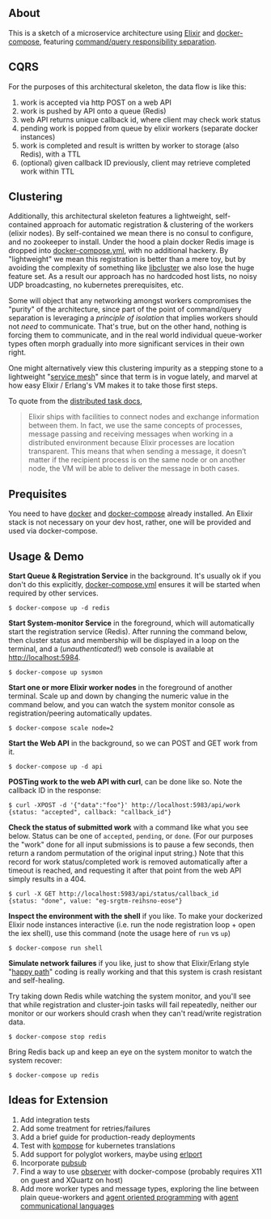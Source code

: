 ## About


This is a sketch of a microservice architecture using
[Elixir](https://elixir-lang.org/) and
[docker-compose](https://docs.docker.com/compose/), featuring
[command/query responsibility separation](https://martinfowler.com/bliki/CQRS.html).  


## CQRS

For the purposes of this architectural skeleton, the data flow is like this:

1. work is accepted via http POST on a web API
1. work is pushed by API onto a queue (Redis)
1. web API returns unique callback id, where client may check work status
1. pending work is popped from queue by elixir workers (separate docker instances)
1. work is completed and result is written by worker to storage (also Redis), with a TTL
1. (optional) given callback ID previously, client may retrieve completed work within TTL

## Clustering

Additionally, this architectural skeleton features a lightweight, self-contained approach for automatic registration & clustering of the workers (elixir nodes).  By self-contained we mean there is no consul to configure, and no zookeeper to install.  Under the hood a plain docker Redis image is dropped into [docker-compose.yml](docker-compose.yml), with no additional hackery.  By "lightweight" we mean this registration is better than a mere toy, but by avoiding the complexity of something like [libcluster](https://github.com/bitwalker/libcluster) we also lose the huge feature set.  As a result our approach has no hardcoded host lists, no noisy UDP broadcasting, no kubernetes prerequisites, etc.

Some will object that any networking amongst workers compromises the "purity" of the architecture, since part of the point of command/query separation is leveraging a *principle of isolation* that implies workers should not *need* to communicate.  That's true, but on the other hand, nothing is forcing them to communicate, and in the real world individual queue-worker types often morph gradually into more significant services in their own right.  

One might alternatively view this clustering impurity as a stepping stone to a lightweight "[service mesh](https://blog.buoyant.io/2017/04/25/whats-a-service-mesh-and-why-do-i-need-one/)" since that term is in vogue lately, and marvel at how easy Elixir / Erlang's VM makes it to take those first steps.  

 To quote from the [distributed task docs](https://elixir-lang.org/getting-started/mix-otp/distributed-tasks-and-configuration.html),

 > Elixir ships with facilities to connect nodes and exchange information
between them. In fact, we use the same concepts of processes, message passing
and receiving messages when working in a distributed environment because Elixir
processes are location transparent. This means that when sending a message, it
doesn’t matter if the recipient process is on the same node or on another node,
the VM will be able to deliver the message in both cases.

## Prequisites

You need to have [docker](https://docs.docker.com/installation/) and [docker-compose](https://docs.docker.com/compose/install/) already installed.  An Elixir stack is not necessary on your dev host, rather, one will be provided and used via docker-compose.

## Usage & Demo

**Start Queue & Registration Service** in the background.  It's usually ok if you don't do this explicitly, [docker-compose.yml](docker-compose.yml) ensures it will be started when required by other services.

    $ docker-compose up -d redis


**Start System-monitor Service** in the foreground, which will automatically start the registration service (Redis).  After running the command below, then cluster status and membership will be displayed in a loop on the terminal, and a (*unauthenticated!*) web console is available at [http://localhost:5984](http://localhost:5984).

    $ docker-compose up sysmon

**Start one or more Elixir worker nodes** in the foreground of another terminal.  Scale up and down by changing the numeric value in the command below, and you can watch the system monitor console as registration/peering automatically updates.  

    $ docker-compose scale node=2

**Start the Web API** in the background, so we can POST and GET work from it.

    $ docker-compose up -d api

**POSTing work to the web API with curl**, can be done like so.  Note the callback ID in the response:

    $ curl -XPOST -d '{"data":"foo"}' http://localhost:5983/api/work
    {status: "accepted", callback: "callback_id"}

**Check the status of submitted work** with a command like what you see below.  Status can be one of `accepted`, `pending`, or `done`.  (For our purposes the "work" done for all input submissions is to pause a few seconds, then return a random permutation of the original input string.)  Note that this record for work status/completed work is removed automatically after a timeout is reached, and requesting it after that point from the web API simply results in a 404.

    $ curl -X GET http://localhost:5983/api/status/callback_id
    {status: "done", value: "eg-srgtm-reihsno-eose"}


**Inspect the environment with the shell** if you like.  To make your dockerized Elixir node instances interactive (i.e. run the node registration loop + open the iex shell), use this command (note the usage here of `run` vs `up`)

    $ docker-compose run shell

**Simulate network failures** if you like, just to show that Elixir/Erlang style "[happy path](https://en.wikipedia.org/wiki/Happy_path)" coding is really working and that this system is crash resistant and self-healing.  

Try taking down Redis while watching the system monitor,  and you'll see that while registration and cluster-join tasks will fail repeatedly, neither our monitor or our workers should crash when they can't read/write registration data.

    $ docker-compose stop redis

Bring Redis back up and keep an eye on the system monitor to watch the system recover:

    $ docker-compose up redis

## Ideas for Extension

1. Add integration tests
1. Add some treatment for retries/failures
1. Add a brief guide for production-ready deployments
1. Test with [kompose](https://github.com/kubernetes-incubator/kompose) for kubernetes translations
1. Add support for polyglot workers, maybe using [erlport](#)
1. Incorporate [pubsub](https://github.com/whatyouhide/redix_pubsub)
1. Find a way to use [observer](https://www.packtpub.com/mapt/book/application_development/9781784397517/1/ch01lvl1sec15/inspecting-your-system-with-observer) with docker-compose (probably requires X11 on guest and XQuartz on host)
1. Add more worker types and message types, exploring the line between plain queue-workers and [agent oriented programming](https://en.wikipedia.org/wiki/Agent-oriented_programming) with [agent communicational languages](https://en.wikipedia.org/wiki/Agent_Communications_Language)
